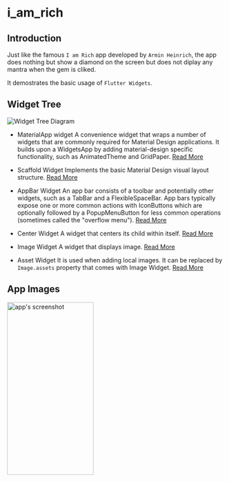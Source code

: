 # i_am_rich

## Introduction
Just like the famous `I am Rich` app developed by `Armin Heinrich`, the app does nothing but show a diamond on the screen but does not diplay any mantra when the gem is cliked.

It demostrates the basic usage of  `Flutter Widgets`.

## Widget Tree
![Widget Tree Diagram](https://user-images.githubusercontent.com/81985376/210165400-89b523de-ff1c-476f-b597-79d444822958.png)

- MaterialApp widget
   A convenience widget that wraps a number of widgets that are commonly required for Material Design applications. It builds upon a WidgetsApp by adding material-design specific functionality, such as AnimatedTheme and GridPaper.
   [Read More](https://api.flutter.dev/flutter/material/MaterialApp-class.html)
   
- Scaffold Widget
   Implements the basic Material Design visual layout structure.
   [Read More](https://api.flutter.dev/flutter/material/Scaffold-class.html)

- AppBar Widget
   An app bar consists of a toolbar and potentially other widgets, such as a TabBar and a FlexibleSpaceBar. App bars typically expose one or more common actions with IconButtons which are optionally followed by a PopupMenuButton for less common operations (sometimes called the "overflow menu").
   [Read More](https://api.flutter.dev/flutter/material/AppBar-class.html)
   
- Center Widget
   A widget that centers its child within itself.
   [Read More](https://api.flutter.dev/flutter/widgets/Center-class.html)
   
- Image Widget
   A widget that displays image.
   [Read More](https://api.flutter.dev/flutter/widgets/Image-class.html)
   
- Asset Widget
   It is used when adding local images. 
   It can be replaced by `Image.assets` property that comes with Image Widget.
   [Read More](https://api.flutter.dev/flutter/painting/AssetImage-class.html)
   

## App Images
<img alt="app's screenshot" src="https://user-images.githubusercontent.com/81985376/210165768-5938f8ff-65c0-4e80-9f0b-f79f5ab10ed2.jpg" width="200" height="400">

